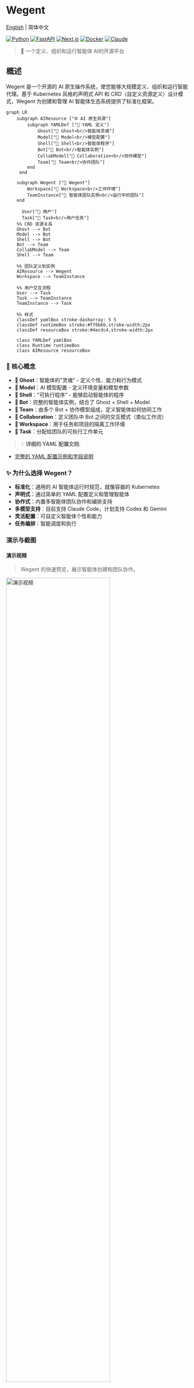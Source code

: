 # Wegent

[English](README.md) | 简体中文

[![Python](https://img.shields.io/badge/python-3.9+-blue.svg)](https://python.org)
[![FastAPI](https://img.shields.io/badge/FastAPI-0.68+-green.svg)](https://fastapi.tiangolo.com)
[![Next.js](https://img.shields.io/badge/Next.js-15+-black.svg)](https://nextjs.org)
[![Docker](https://img.shields.io/badge/docker-ready-blue.svg)](https://docker.com)
[![Claude](https://img.shields.io/badge/Claude-Code-orange.svg)](https://claude.ai)

> 🚀 一个定义、组织和运行智能体 AI的开源平台

##  概述

Wegent 是一个开源的 AI 原生操作系统，使您能够大规模定义、组织和运行智能代理。基于 Kubernetes 风格的声明式 API 和 CRD（自定义资源定义）设计模式，Wegent 为创建和管理 AI 智能体生态系统提供了标准化框架。

```mermaid
graph LR
    subgraph AIResource ["🌐 AI 原生资源"]
        subgraph YAMLDef ["📄 YAML 定义"]
            Ghost["👻 Ghost<br/>智能体灵魂"]
            Model["🧠 Model<br/>模型配置"]
            Shell["🐚 Shell<br/>智能体程序"]
            Bot["🤖 Bot<br/>智能体实例"]
            CollabModel["🤝 Collaboration<br/>协作模型"]
            Team["👥 Team<br/>协作团队"]
        end
     end
    
    subgraph Wegent ["🚀 Wegent"]
        Workspace["💼 Workspace<br/>工作环境"]
        TeamInstance["👥 智能体团队实例<br/>运行中的团队"]
    end
   
      User["👤 用户"]
      Task["🎯 Task<br/>用户任务"]
    %% CRD 资源关系
    Ghost --> Bot
    Model --> Bot
    Shell --> Bot
    Bot --> Team
    CollabModel --> Team
    Shell --> Team
    
    %% 团队定义到实例
    AIResource --> Wegent
    Workspace --> TeamInstance
    
    %% 用户交互流程
    User --> Task
    Task --> TeamInstance
    TeamInstance --> Task
    
    %% 样式
    classDef yamlBox stroke-dasharray: 5 5
    classDef runtimeBox stroke:#ff6b6b,stroke-width:2px
    classDef resourceBox stroke:#4ecdc4,stroke-width:2px
    
    class YAMLDef yamlBox
    class Runtime runtimeBox
    class AIResource resourceBox

```

### 🎯 核心概念

- **👻 Ghost**：智能体的"灵魂" - 定义个性、能力和行为模式
- **🧠 Model**：AI 模型配置 - 定义环境变量和模型参数
- **🐚 Shell**："可执行程序" - 能够启动智能体的程序
- **🤖 Bot**：完整的智能体实例，结合了 Ghost + Shell + Model
- **👥 Team**：由多个 Bot + 协作模型组成，定义智能体如何协同工作
- **🤝 Collaboration**：定义团队中 Bot 之间的交互模式（类似工作流）
- **💼 Workspace**：用于任务和项目的隔离工作环境
- **🎯 Task**：分配给团队的可执行工作单元

> 💡 **详细的 YAML 配置文档**:
- [完整的 YAML 配置示例和字段说明](docs/zh/资源定义格式.md)

### ✨ 为什么选择 Wegent？

- **标准化**：通用的 AI 智能体运行时规范，就像容器的 Kubernetes
- **声明式**：通过简单的 YAML 配置定义和管理智能体
- **协作式**：内置多智能体团队协作和编排支持
- **多模型支持**：目前支持 Claude Code，计划支持 Codex 和 Gemini
- **灵活配置**：可自定义智能体个性和能力
- **任务编排**：智能调度和执行

### 演示与截图

#### 演示视频

> Wegent 的快速预览，展示智能体创建和团队协作。

<img src="./docs/assets/example.gif" width="75%" alt="演示视频"/>

### 截图

#### 🤖 新建 Bot
<img src="./docs/assets/cc-glm4.6.png" width="75%" alt="ClaudeCode-GLM4.6"/>

#### 👥 新建团队
<img src="./docs/assets/cc-team.png" width="75%" alt="ClaudeCode-Team"/>

## 🚀 快速开始

### 前置要求

- Docker 和 Docker Compose
- Git

1. **克隆仓库**
   ```bash
   git clone https://github.com/wecode-ai/wegent.git
   cd wegent
   ```

2. **启动平台**
   ```bash
   docker-compose up -d
   ```

3. **访问 Web 界面**
   - 在浏览器中打开 http://localhost:3000

4. **配置 GitHub 访问令牌**
   - 按照页面说明配置您的 GitHub 访问令牌

5. **配置 Bot**

   Wegent 内置了一个开发 Bot。对于 Claude Code 运行时，请设置以下环境变量：

   ```json
   {
     "env": {
       "ANTHROPIC_MODEL": "openrouter,anthropic/claude-sonnet-4",
       "ANTHROPIC_AUTH_TOKEN": "sk-xxxxxx",
       "ANTHROPIC_BASE_URL": "http://xxxxx",
       "ANTHROPIC_SMALL_FAST_MODEL": "openrouter,anthropic/claude-3.5-haiku"
     }
   }
   ```

   注：部分运行时可能使用 `ANTHROPIC_API_KEY` 而非 `ANTHROPIC_AUTH_TOKEN`，具体以文档说明为准。

6. **运行任务**

   在任务页面，选择您的项目和分支，描述您的开发需求，例如使用 Python 实现冒泡排序算法

## 🏗️ 架构

```mermaid
graph TB
    subgraph "🖥️ 管理平台层"
        Frontend["🌐 Next.js 前端"]
        Backend["⚙️ FastAPI 后端"]
        API["🚀 声明式 API"]
    end
    
    subgraph "📊 数据层"
        MySQL[("💾 MySQL 数据库")]
    end
    
    subgraph "🔍 执行层"
        ExecutorManager["💯 执行器管理器"]
        Executor1["🚀 执行器 1"]
        Executor2["🚀 执行器 2"]
        ExecutorN["🚀 执行器 N"]
    end
    
    subgraph "🤖 智能体层"
        Claude["🧠 Claude Code"]
        AngoPlanned["💻 Agno（计划中）"]
        DifyPlanned["✨ Dify（计划中）"]
    end
  
    
    %% 系统交互
    Frontend --> API
    API --> Backend
    Backend --> MySQL
    Backend --> ExecutorManager
    ExecutorManager --> Executor1
    ExecutorManager --> Executor2
    ExecutorManager --> ExecutorN
    
    %% AI 程序集成（目前仅支持 Claude Code）
    Executor1 --> Claude
    Executor2 --> Claude
    ExecutorN --> Claude
```

## 🛠️ 开发

### 项目结构

```
wegent/
├── backend/          # FastAPI 后端服务
├── frontend/         # Next.js Web 界面
├── executor/         # 任务执行引擎
├── executor_manager/ # 执行编排
├── shared/           # 通用工具和模型
└── docker/           # 容器配置
```

### 开发环境设置

1. **后端开发**
   ```bash
   cd backend
   pip install -r requirements.txt
   uvicorn app.main:app --host 0.0.0.0 --port 8000 --reload
   ```

2. **前端开发**
   ```bash
   cd frontend
   npm install
   npm run dev
   ```

3. **运行测试**
   ```bash
   # 后端测试
   cd backend && python -m pytest
   
   # 前端测试
   cd frontend && npm test
   ```


## 🤝 贡献

我们欢迎贡献！详情请参阅我们的[贡献指南](CONTRIBUTING.md)。

### 开发工作流

1. Fork 仓库
2. 创建功能分支
3. 进行更改
4. 添加测试
5. 提交 Pull Request

## 📞 支持

- 🐛 问题反馈：[GitHub Issues](https://github.com/wecode-ai/wegent/issues)

## 👥 Contributors

感谢以下开发者对本项目的贡献，为了让项目变得更好 💪  

<table>
  <tr>
    <td align="center">
      <a href="https://github.com/qdaxb">
        <img src="https://avatars.githubusercontent.com/qdaxb" width="80px;" alt="qdaxb"/>
        <br />
        <sub><b>qdaxb</b></sub>
      </a>
    </td>
    <td align="center">
      <a href="https://github.com/cc-yafei">
        <img src="https://avatars.githubusercontent.com/cc-yafei" width="80px;" alt="cc-yafei"/>
        <br />
        <sub><b>cc-yafei</b></sub>
      </a>
    </td>
    <td align="center">
      <a href="https://github.com/fengkuizhi">
        <img src="https://avatars.githubusercontent.com/fengkuizhi" width="80px;" alt="fengkuizhi"/>
        <br />
        <sub><b>fengkuizhi</b></sub>
      </a>
    </td>
    <td align="center">
      <a href="https://github.com/feifei325">
        <img src="https://avatars.githubusercontent.com/feifei325" width="80px;" alt="feifei325"/>
        <br />
        <sub><b>feifei325</b></sub>
      </a>
    </td>
    <td align="center">
      <a href="https://github.com/Micro66">
        <img src="https://avatars.githubusercontent.com/Micro66" width="80px;" alt="Micro66"/>
        <br />
        <sub><b>Micro66</b></sub>
      </a>
    </td>
    <td align="center">
      <a href="https://github.com/moqimoqidea">
        <img src="https://avatars.githubusercontent.com/moqimoqidea" width="80px;" alt="moqimoqidea"/>
        <br />
        <sub><b>moqimoqidea</b></sub>
      </a>
    </td>
  </tr>
</table>

---

<p align="center">由 WeCode-AI 团队用 ❤️ 制作</p>